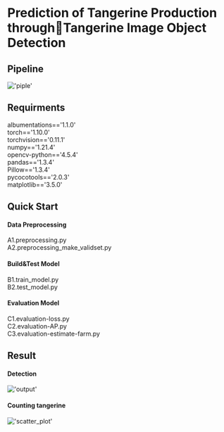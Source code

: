 # Prediction of Tangerine Production throughTangerine Image Object Detection
## Pipeline
!['piple']('./fig/pipline.jpg')

## Requirments
albumentations=='1.1.0'   
torch=='1.10.0'  
torchvision=='0.11.1'  
numpy=='1.21.4'  
opencv-python=='4.5.4'  
pandas=='1.3.4'  
Pillow=='1.3.4'  
pycocotools=='2.0.3'  
matplotlib=='3.5.0'  

## Quick Start
#### Data Preprocessing
A1.preprocessing.py  
A2.preprocessing_make_validset.py  

#### Build&Test Model  
B1.train_model.py  
B2.test_model.py  

#### Evaluation Model  
C1.evaluation-loss.py   
C2.evaluation-AP.py  
C3.evaluation-estimate-farm.py   


## Result
#### Detection
!['output']('./fig/output.png')  

#### Counting tangerine 
!['scatter_plot']('./fig/scatter_plot.png')  

